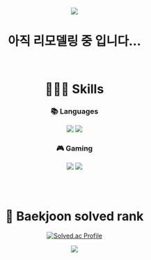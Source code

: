<div align="center">

<br>

<img src ="https://capsule-render.vercel.app/api?type=waving&color=3990ff&height=200&section=header&text=Wellcom%20My%20GitHub&fontColor=ffffff&fontSize=50&animation=fadeIn&fontAlignY=32&desc=SungHun's%20GitHub%20Profile&descAlignY=51&descAlign=70"/>
  <br/>


<h1><b>아직 리모델링 중 입니다...</b></h1>



<br>
<h1 align="center"><b>👨🏻‍💻 Skills</b></h1>

<h3 align="center"><b>📚 Languages</b></h3>
<p align="center">
<img src="https://img.shields.io/badge/c++-%2300599C.svg?style=for-the-badge&logo=c%2B%2B&logoColor=white"/>
<img src="https://img.shields.io/badge/c%23-%23239120.svg?style=for-the-badge&logo=c-sharp&logoColor=white"/>
</p>

<h3 align="center"><b>🎮 Gaming</b></h3>
<p align="center">
<img src="https://img.shields.io/badge/unrealengine-%23313131.svg?style=for-the-badge&logo=unrealengine&logoColor=white"/>
<img src="https://img.shields.io/badge/unity-%23000000.svg?style=for-the-badge&logo=unity&logoColor=white"/>
</p>
</br>


<br>
<h1 align="center"><b>🏅 Baekjoon solved rank</b></h1>

[![Solved.ac Profile](http://mazassumnida.wtf/api/v2/generate_badge?boj=cjswo1599)](https://solved.ac/cjswo1599/)
</br>


<p align="center">
<img src="https://capsule-render.vercel.app/api?type=waving&color=3990ff&height=200&section=footer"/>





</div>
